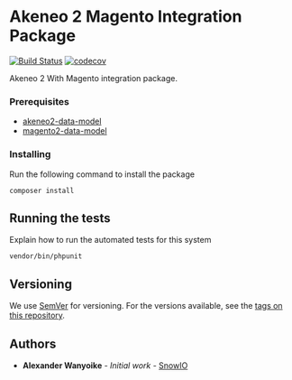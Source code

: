 # Akeneo 2 Magento Integration Package

[![Build Status](https://travis-ci.com/snowio/akeneo2-magento2-integration.svg?branch=master)](https://travis-ci.com/snowio/akeneo2-magento2-integration)
[![codecov](https://codecov.io/gh/snowio/akeneo2-magento2-integration/branch/master/graph/badge.svg)](https://codecov.io/gh/snowio/akeneo2-magento2-integration)


Akeneo 2 With Magento integration package.


### Prerequisites

- [akeneo2-data-model](https://github.com/snowio/akeneo2-data-model)
- [magento2-data-model](https://github.com/snowio/magento2-data-model)

### Installing

Run the following command to install the package
```
composer install
```

## Running the tests

Explain how to run the automated tests for this system


```
vendor/bin/phpunit
```

## Versioning

We use [SemVer](http://semver.org/) for versioning. For the versions available, see the [tags on this repository](https://github.com/snowio/akeneo2-magento2-integration/tags). 

## Authors

* **Alexander Wanyoike** - *Initial work* - [SnowIO](https://github.com/snowio)
